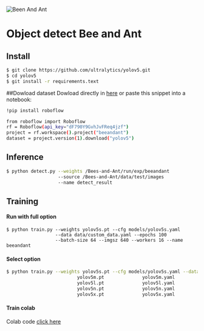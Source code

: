 ![Been And Ant](https://st2.depositphotos.com/7413918/10253/i/950/depositphotos_102537306-stock-photo-ant-and-bee-with-white.jpg)
# Object detect Bee and Ant

## Install 
```bash
$ git clone https://github.com/ultralytics/yolov5.git
$ cd yolov5
$ git install -r requirements.text
```
##Dowload dataset
Dowload directly in [here](https://app.roboflow.com/giang113404-gmail-com/beeandant/1)
or paste this snippet into a notebook:
```bash
!pip install roboflow

from roboflow import Roboflow
rf = Roboflow(api_key="dF790Y9GvhJvFReq4jzf")
project = rf.workspace().project("beeandant")
dataset = project.version(1).download("yolov5")
```

## Inference
```bash
$ python detect.py --weights /Bees-and-Ant/run/exp/beeandant 
                   --source /Bees-and-Ant/data/test/images 
                   --name detect_result
```
## Training
#### Run with full option 
```
$ python train.py --weights yolov5s.pt --cfg models/yolov5s.yaml 
                  --data data/custom_data.yaml --epochs 100 
                  --batch-size 64 --imgsz 640 --workers 16 --name beeandant           
```
#### Select option
```bash
$ python train.py --weights yolov5s.pt --cfg models/yolov5s.yaml --data data/custom_data.yaml --epochs 100
                          yolov5m.pt              yolov5m.yaml
                          yolov5l.pt              yolov5l.yaml
                          yolov5n.pt              yolov5n.yaml
                          yolov5x.pt              yolov5x.yaml
```
#### Train colab 
Colab code [click here](https://colab.research.google.com/drive/15f4IXID5VAeAmS5Id9ncXBc1F6w44F_A#scrollTo=zKKqh9sdxe7d)





